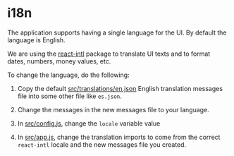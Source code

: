 # i18n

The application supports having a single language for the UI. By default the language is English.

We are using the [react-intl](https://github.com/yahoo/react-intl) package to translate UI texts and
to format dates, numbers, money values, etc.

To change the language, do the following:

1. Copy the default [src/translations/en.json](../src/translations/en.json) English translation
   messages file into some other file like `es.json`.

1. Change the messages in the new messages file to your language.

1. In [src/config.js](../src/config.js), change the `locale` variable value

1. In [src/app.js](../src/app.js), change the translation imports to come from the correct
   `react-intl` locale and the new messages file you created.
